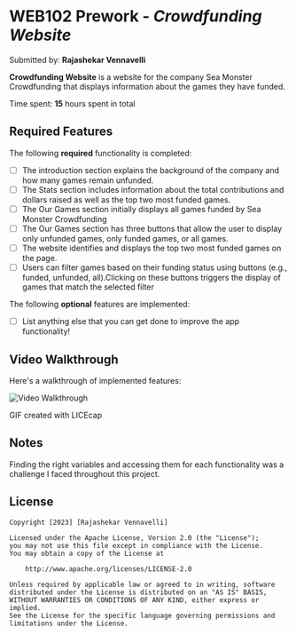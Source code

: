 # WEB102 Prework - *Crowdfunding Website*

Submitted by: **Rajashekar Vennavelli**

**Crowdfunding Website** is a website for the company Sea Monster Crowdfunding that displays information about the games they have funded.

Time spent: **15** hours spent in total

## Required Features

The following **required** functionality is completed:

* [ ] The introduction section explains the background of the company and how many games remain unfunded.
* [ ] The Stats section includes information about the total contributions and dollars raised as well as the top two most funded games.
* [ ] The Our Games section initially displays all games funded by Sea Monster Crowdfunding
* [ ] The Our Games section has three buttons that allow the user to display only unfunded games, only funded games, or all games.
* [ ] The website identifies and displays the top two most funded games on the page.
* [ ] Users can filter games based on their funding status using buttons (e.g., funded, unfunded, all).Clicking on these buttons triggers the display of games that match the selected filter

The following **optional** features are implemented:

* [ ] List anything else that you can get done to improve the app functionality!

## Video Walkthrough

Here's a walkthrough of implemented features:

<img src='http://i.imgur.com/Y47uCCL.gif' title='Video Walkthrough' width='' alt='Video Walkthrough' />

<!-- Replace this with whatever GIF tool you used! -->
GIF created with LICEcap 


## Notes

Finding the right variables and accessing them for each functionality was a challenge I faced throughout this project.

## License

    Copyright [2023] [Rajashekar Vennavelli]

    Licensed under the Apache License, Version 2.0 (the "License");
    you may not use this file except in compliance with the License.
    You may obtain a copy of the License at

        http://www.apache.org/licenses/LICENSE-2.0

    Unless required by applicable law or agreed to in writing, software
    distributed under the License is distributed on an "AS IS" BASIS,
    WITHOUT WARRANTIES OR CONDITIONS OF ANY KIND, either express or implied.
    See the License for the specific language governing permissions and
    limitations under the License.

